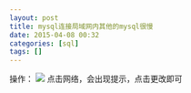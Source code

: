 ```yaml
---
layout: post
title: mysql连接局域网内其他的mysql很慢
date: 2015-04-08 00:32
categories: [sql]
tags: []
---
```

操作：
![](http://img.blog.csdn.net/20150407111450564?watermark/2/text/aHR0cDovL2Jsb2cuY3Nkbi5uZXQvc3VuaHV3aA==/font/5a6L5L2T/fontsize/400/fill/I0JBQkFCMA==/dissolve/70/gravity/Center)
点击网络，会出现提示，点击更改即可
